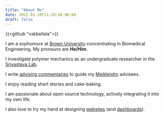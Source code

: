 ```yaml
---
title: "About Me"
date: 2021-01-10T11:28:58-06:00
draft: false
---
```

{{<github "vskbellala">}}

I am a sophomore at [Brown University](https://www.brown.edu/) concentrating in Biomedical Engineering. My pronouns are **He/Him**.

I investigate polymer mechanics as an undergraduate researcher in the [Srivastava Lab](https://sites.brown.edu/srivastavalab/).

I write [advising commentaries](/advising) to guide my [Meiklejohn](https://www.brown.edu/academics/college/advising/peer/) advisees.

I enjoy reading short stories and cake-baking.

I am passionate about open source technology, actively integrating it into my own life.

I also love to try my hand at designing [websites](/projects/covid-visuals/) (and [dashboards](/projects/solar-charger)).

<!-- and a member of the [Program in Liberal Medical Education](https://www.brown.edu/academics/medical/plme/) -->